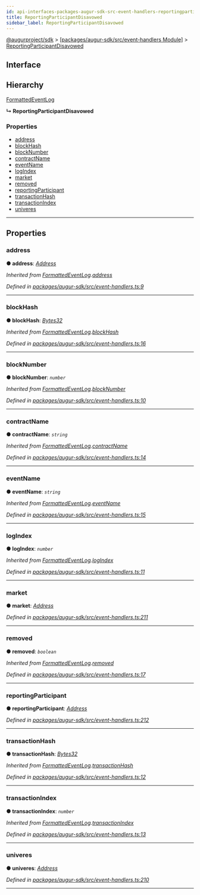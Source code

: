 ```yaml
---
id: api-interfaces-packages-augur-sdk-src-event-handlers-reportingparticipantdisavowed
title: ReportingParticipantDisavowed
sidebar_label: ReportingParticipantDisavowed
---
```


[@augurproject/sdk](api-readme.md) > [[packages/augur-sdk/src/event-handlers Module]](api-modules-packages-augur-sdk-src-event-handlers-module.md) > [ReportingParticipantDisavowed](api-interfaces-packages-augur-sdk-src-event-handlers-reportingparticipantdisavowed.md)

## Interface

## Hierarchy

 [FormattedEventLog](api-interfaces-packages-augur-sdk-src-event-handlers-formattedeventlog.md)

**↳ ReportingParticipantDisavowed**

### Properties

* [address](api-interfaces-packages-augur-sdk-src-event-handlers-reportingparticipantdisavowed.md#address)
* [blockHash](api-interfaces-packages-augur-sdk-src-event-handlers-reportingparticipantdisavowed.md#blockhash)
* [blockNumber](api-interfaces-packages-augur-sdk-src-event-handlers-reportingparticipantdisavowed.md#blocknumber)
* [contractName](api-interfaces-packages-augur-sdk-src-event-handlers-reportingparticipantdisavowed.md#contractname)
* [eventName](api-interfaces-packages-augur-sdk-src-event-handlers-reportingparticipantdisavowed.md#eventname)
* [logIndex](api-interfaces-packages-augur-sdk-src-event-handlers-reportingparticipantdisavowed.md#logindex)
* [market](api-interfaces-packages-augur-sdk-src-event-handlers-reportingparticipantdisavowed.md#market)
* [removed](api-interfaces-packages-augur-sdk-src-event-handlers-reportingparticipantdisavowed.md#removed)
* [reportingParticipant](api-interfaces-packages-augur-sdk-src-event-handlers-reportingparticipantdisavowed.md#reportingparticipant)
* [transactionHash](api-interfaces-packages-augur-sdk-src-event-handlers-reportingparticipantdisavowed.md#transactionhash)
* [transactionIndex](api-interfaces-packages-augur-sdk-src-event-handlers-reportingparticipantdisavowed.md#transactionindex)
* [univeres](api-interfaces-packages-augur-sdk-src-event-handlers-reportingparticipantdisavowed.md#univeres)

---

## Properties

<a id="address"></a>

###  address

**● address**: *[Address](api-modules-packages-augur-sdk-src-event-handlers-module.md#address)*

*Inherited from [FormattedEventLog](api-interfaces-packages-augur-sdk-src-event-handlers-formattedeventlog.md).[address](api-interfaces-packages-augur-sdk-src-event-handlers-formattedeventlog.md#address)*

*Defined in [packages/augur-sdk/src/event-handlers.ts:9](https://github.com/AugurProject/augur/blob/a689f5d0f9/packages/augur-sdk/src/event-handlers.ts#L9)*

___
<a id="blockhash"></a>

###  blockHash

**● blockHash**: *[Bytes32](api-modules-packages-augur-sdk-src-event-handlers-module.md#bytes32)*

*Inherited from [FormattedEventLog](api-interfaces-packages-augur-sdk-src-event-handlers-formattedeventlog.md).[blockHash](api-interfaces-packages-augur-sdk-src-event-handlers-formattedeventlog.md#blockhash)*

*Defined in [packages/augur-sdk/src/event-handlers.ts:16](https://github.com/AugurProject/augur/blob/a689f5d0f9/packages/augur-sdk/src/event-handlers.ts#L16)*

___
<a id="blocknumber"></a>

###  blockNumber

**● blockNumber**: *`number`*

*Inherited from [FormattedEventLog](api-interfaces-packages-augur-sdk-src-event-handlers-formattedeventlog.md).[blockNumber](api-interfaces-packages-augur-sdk-src-event-handlers-formattedeventlog.md#blocknumber)*

*Defined in [packages/augur-sdk/src/event-handlers.ts:10](https://github.com/AugurProject/augur/blob/a689f5d0f9/packages/augur-sdk/src/event-handlers.ts#L10)*

___
<a id="contractname"></a>

###  contractName

**● contractName**: *`string`*

*Inherited from [FormattedEventLog](api-interfaces-packages-augur-sdk-src-event-handlers-formattedeventlog.md).[contractName](api-interfaces-packages-augur-sdk-src-event-handlers-formattedeventlog.md#contractname)*

*Defined in [packages/augur-sdk/src/event-handlers.ts:14](https://github.com/AugurProject/augur/blob/a689f5d0f9/packages/augur-sdk/src/event-handlers.ts#L14)*

___
<a id="eventname"></a>

###  eventName

**● eventName**: *`string`*

*Inherited from [FormattedEventLog](api-interfaces-packages-augur-sdk-src-event-handlers-formattedeventlog.md).[eventName](api-interfaces-packages-augur-sdk-src-event-handlers-formattedeventlog.md#eventname)*

*Defined in [packages/augur-sdk/src/event-handlers.ts:15](https://github.com/AugurProject/augur/blob/a689f5d0f9/packages/augur-sdk/src/event-handlers.ts#L15)*

___
<a id="logindex"></a>

###  logIndex

**● logIndex**: *`number`*

*Inherited from [FormattedEventLog](api-interfaces-packages-augur-sdk-src-event-handlers-formattedeventlog.md).[logIndex](api-interfaces-packages-augur-sdk-src-event-handlers-formattedeventlog.md#logindex)*

*Defined in [packages/augur-sdk/src/event-handlers.ts:11](https://github.com/AugurProject/augur/blob/a689f5d0f9/packages/augur-sdk/src/event-handlers.ts#L11)*

___
<a id="market"></a>

###  market

**● market**: *[Address](api-modules-packages-augur-sdk-src-event-handlers-module.md#address)*

*Defined in [packages/augur-sdk/src/event-handlers.ts:211](https://github.com/AugurProject/augur/blob/a689f5d0f9/packages/augur-sdk/src/event-handlers.ts#L211)*

___
<a id="removed"></a>

###  removed

**● removed**: *`boolean`*

*Inherited from [FormattedEventLog](api-interfaces-packages-augur-sdk-src-event-handlers-formattedeventlog.md).[removed](api-interfaces-packages-augur-sdk-src-event-handlers-formattedeventlog.md#removed)*

*Defined in [packages/augur-sdk/src/event-handlers.ts:17](https://github.com/AugurProject/augur/blob/a689f5d0f9/packages/augur-sdk/src/event-handlers.ts#L17)*

___
<a id="reportingparticipant"></a>

###  reportingParticipant

**● reportingParticipant**: *[Address](api-modules-packages-augur-sdk-src-event-handlers-module.md#address)*

*Defined in [packages/augur-sdk/src/event-handlers.ts:212](https://github.com/AugurProject/augur/blob/a689f5d0f9/packages/augur-sdk/src/event-handlers.ts#L212)*

___
<a id="transactionhash"></a>

###  transactionHash

**● transactionHash**: *[Bytes32](api-modules-packages-augur-sdk-src-event-handlers-module.md#bytes32)*

*Inherited from [FormattedEventLog](api-interfaces-packages-augur-sdk-src-event-handlers-formattedeventlog.md).[transactionHash](api-interfaces-packages-augur-sdk-src-event-handlers-formattedeventlog.md#transactionhash)*

*Defined in [packages/augur-sdk/src/event-handlers.ts:12](https://github.com/AugurProject/augur/blob/a689f5d0f9/packages/augur-sdk/src/event-handlers.ts#L12)*

___
<a id="transactionindex"></a>

###  transactionIndex

**● transactionIndex**: *`number`*

*Inherited from [FormattedEventLog](api-interfaces-packages-augur-sdk-src-event-handlers-formattedeventlog.md).[transactionIndex](api-interfaces-packages-augur-sdk-src-event-handlers-formattedeventlog.md#transactionindex)*

*Defined in [packages/augur-sdk/src/event-handlers.ts:13](https://github.com/AugurProject/augur/blob/a689f5d0f9/packages/augur-sdk/src/event-handlers.ts#L13)*

___
<a id="univeres"></a>

###  univeres

**● univeres**: *[Address](api-modules-packages-augur-sdk-src-event-handlers-module.md#address)*

*Defined in [packages/augur-sdk/src/event-handlers.ts:210](https://github.com/AugurProject/augur/blob/a689f5d0f9/packages/augur-sdk/src/event-handlers.ts#L210)*

___

